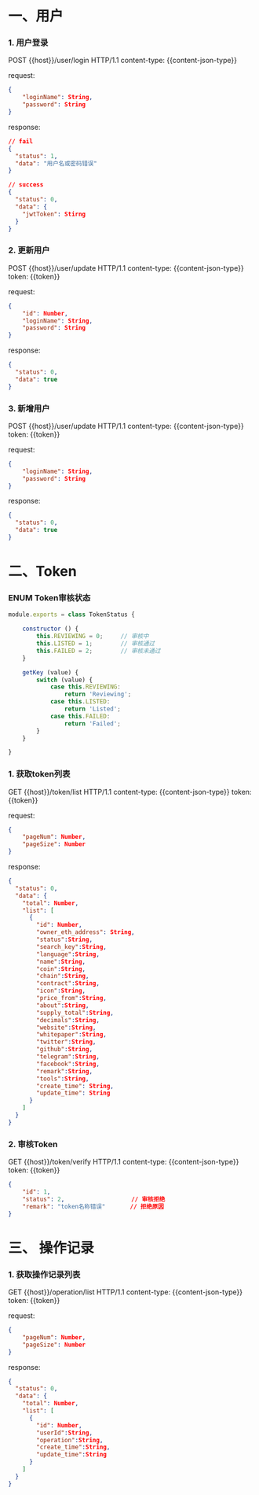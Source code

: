 # 一、用户
### 1. 用户登录
POST {{host}}/user/login HTTP/1.1
content-type: {{content-json-type}}

request:
```json
{
    "loginName": String,
    "password": String
}
```

response:
```json
// fail
{
  "status": 1,
  "data": "用户名或密码错误"
}

// success
{
  "status": 0,
  "data": {
    "jwtToken": Stirng
  }
}
```

### 2. 更新用户
POST {{host}}/user/update HTTP/1.1
content-type: {{content-json-type}}
token: {{token}}

request:
```json
{
    "id": Number,
    "loginName": String,
    "password": String
}
```

response:
```json
{
  "status": 0,
  "data": true
}
```

### 3. 新增用户
POST {{host}}/user/update HTTP/1.1
content-type: {{content-json-type}}
token: {{token}}

request:
```json
{
    "loginName": String,
    "password": String
}
```


response:
```json
{
  "status": 0,
  "data": true
}
```

# 二、Token

### ENUM Token审核状态
```javascript
module.exports = class TokenStatus {

    constructor () {
        this.REVIEWING = 0;     // 审核中
        this.LISTED = 1;        // 审核通过
        this.FAILED = 2;        // 审核未通过
    }

    getKey (value) {
        switch (value) {
            case this.REVIEWING:
                return 'Reviewing';
            case this.LISTED:
                return 'Listed';
            case this.FAILED:
                return 'Failed';
        }
    }

}
```

### 1. 获取token列表
GET {{host}}/token/list HTTP/1.1
content-type: {{content-json-type}}
token: {{token}}

request:
```json
{
    "pageNum": Number,
    "pageSize": Number
}
```

response: 
```json
{
  "status": 0,
  "data": {
    "total": Number,
    "list": [
      {
        "id": Number,
        "owner_eth_address": String,
        "status":String,
        "search_key":String,
        "language":String,
        "name":String,
        "coin":String,
        "chain":String,
        "contract":String,
        "icon":String,
        "price_from":String,
        "about":String,
        "supply_total":String,
        "decimals":String,
        "website":String,
        "whitepaper":String,
        "twitter":String,
        "github":String,
        "telegram":String,
        "facebook":String,
        "remark":String,
        "tools":String,
        "create_time": String,
        "update_time": String
      }
    ]
  }
}
```

### 2. 审核Token
GET {{host}}/token/verify HTTP/1.1
content-type: {{content-json-type}}
token: {{token}}

```json
{
    "id": 1,
    "status": 2,                   // 审核拒绝
    "remark": "token名称错误"       // 拒绝原因
}
```

# 三、 操作记录

### 1. 获取操作记录列表
GET {{host}}/operation/list HTTP/1.1
content-type: {{content-json-type}}
token: {{token}}

request:
```json
{
    "pageNum": Number,
    "pageSize": Number
}
```

response: 
```json
{
  "status": 0,
  "data": {
    "total": Number,
    "list": [
      {
        "id": Number,
        "userId":String,
        "operation":String,
        "create_time":String,
        "update_time":String
      }
    ]
  }
}
```